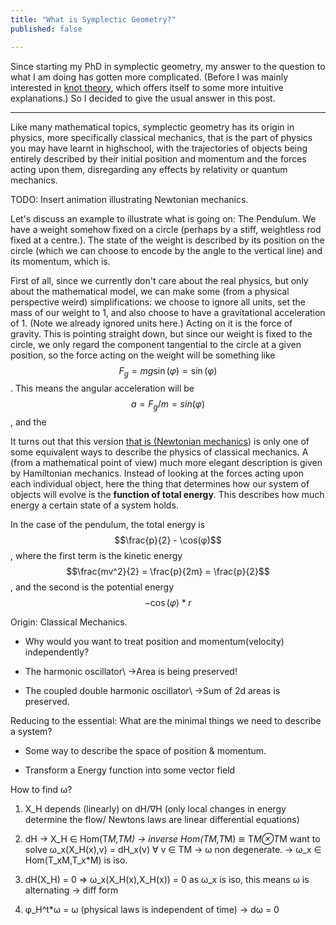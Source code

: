 ```yaml
---
title: "What is Symplectic Geometry?"
published: false

---
```


Since starting my PhD in symplectic geometry, my answer to the question to what I am doing has gotten more complicated. (Before I was mainly interested in [knot theory](https://en.wikipedia.org/wiki/Knot_theory), which offers itself to some more intuitive explanations.)
So I decided to give the usual answer in this post.

---

Like many mathematical topics, symplectic geometry has its origin in physics, more specifically classical mechanics, that is the part of physics you may have learnt in highschool, with the trajectories of objects being entirely described by their initial position and momentum and the forces acting upon them, disregarding any effects by relativity or quantum mechanics.

TODO: Insert animation illustrating Newtonian mechanics.

Let's discuss an example to illustrate what is going on: The Pendulum.  We have a weight somehow fixed on a circle (perhaps by a stiff, weightless rod fixed at a centre.). The state of the weight is described by its position on the circle (which we can choose to encode by the angle to the vertical line) and its momentum, which is.

First of all, since we currently don't care about the real physics, but only about the mathematical model, we can make some (from a physical perspective weird) simplifications: we choose to ignore all units, set the mass of our weight to 1, and also choose to have a gravitational acceleration of 1. (Note we already ignored units here.) Acting on it is the force of gravity. This is pointing straight down, but since our weight is fixed to the circle, we only regard the component tangential to the circle at a given position, so the force acting on the weight will be something like $$F_g = m g \sin(φ) = \sin(φ)$$. This means the angular acceleration will be $$a = F_g/m = sin(φ)$$, and the 

It turns out that this version [that is (Newtonian mechanics](todo)) is only one of some equivalent ways to describe the physics of classical mechanics. A (from a mathematical point of view) much more elegant description is given by Hamiltonian mechanics. Instead of looking at the forces acting upon each individual object, here the thing that determines how our system of objects will evolve is the **function of total energy**. This describes how much energy a certain state of a system holds.

In the case of the pendulum, the total energy is $$\frac{p}{2} - \cos(φ)$$, where the first term is the kinetic energy $$\frac{mv^2}{2} = \frac{p}{2m} = \frac{p}{2}$$, and the second is the potential energy $$-\cos(φ)*r$$



Origin: Classical Mechanics.

* Why would you want to treat position and momentum(velocity) independently?

* The harmonic oscillator\\
  →Area is being preserved!

* The coupled double harmonic oscillator\\
  →Sum of 2d areas is preserved.

Reducing to the essential:
What are the minimal things we need to describe a system?

* Some way to describe the space of position & momentum.

* Transform a Energy function into some vector field

How to find ω?

1. X_H depends (linearly) on dH/∇H (only local changes in energy determine the flow/ Newtons laws are linear differential equations)

2. dH → X_H ∈ Hom(T*M,TM) -> inverse Hom(TM,T*M) ≅ T*M⊗T*M
   want to solve ω_x(X_H(x),v) = dH_x(v) ∀ v ∈ TM -> ω non degenerate.
   -> ω_x ∈ Hom(T_xM,T_x*M) is iso.

3. dH(X_H) = 0 => ω_x(X_H(x),X_H(x)) = 0
   as ω_x is iso, this means ω is alternating -> diff form

4. φ_H^t*ω = ω (physical laws is independent of time) -> dω = 0
  
<!-- vim: spelllang=en_gb
-->
